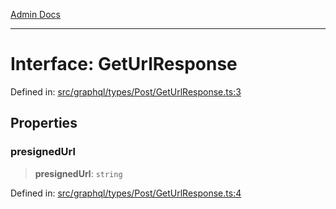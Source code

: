 [Admin Docs](/)

***

# Interface: GetUrlResponse

Defined in: [src/graphql/types/Post/GetUrlResponse.ts:3](https://github.com/syedali237/talawa-api/blob/2d0d513d5268a339b8dac6b4711f8e71e79fc0e4/src/graphql/types/Post/GetUrlResponse.ts#L3)

## Properties

### presignedUrl

> **presignedUrl**: `string`

Defined in: [src/graphql/types/Post/GetUrlResponse.ts:4](https://github.com/syedali237/talawa-api/blob/2d0d513d5268a339b8dac6b4711f8e71e79fc0e4/src/graphql/types/Post/GetUrlResponse.ts#L4)
